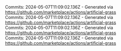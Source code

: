 Commits: 2024-05-07T11:09:02.136Z - Generated via https://github.com/marketplace/actions/artificial-grass
<br>
Commits: 2024-05-07T11:09:02.136Z - Generated via https://github.com/marketplace/actions/artificial-grass
<br>
Commits: 2024-05-07T11:09:02.136Z - Generated via https://github.com/marketplace/actions/artificial-grass
<br>
Commits: 2024-05-07T11:09:02.136Z - Generated via https://github.com/marketplace/actions/artificial-grass
<br>
